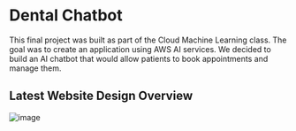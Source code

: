# Dental Chatbot
This final project was built as part of the Cloud Machine Learning class. The goal was to create an application using AWS AI services. We decided to build an AI chatbot that would allow patients to book appointments and manage them.

## Latest Website Design Overview
![image](https://github.com/user-attachments/assets/d56e0ca8-1851-43f3-8b24-d602c82c29d3)
